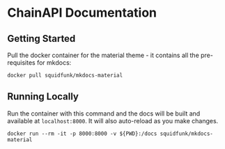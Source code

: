 # ChainAPI Documentation

## Getting Started

Pull the docker container for the material theme - it contains all the pre-requisites for mkdocs:

```shell
docker pull squidfunk/mkdocs-material
```

## Running Locally

Run the container with this command and the docs will be built and available at `localhost:8000`. It will also auto-reload as you make changes.

```shell
docker run --rm -it -p 8000:8000 -v ${PWD}:/docs squidfunk/mkdocs-material
```
